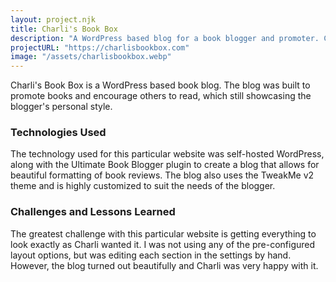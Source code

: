 ```yaml
---
layout: project.njk
title: Charli's Book Box
description: "A WordPress based blog for a book blogger and promoter. Charli's Book Box uses the power of NoseGraze's TweakMe v2 theme."
projectURL: "https://charlisbookbox.com"
image: "/assets/charlisbookbox.webp"
---
```


Charli's Book Box is a WordPress based book blog. The blog was built to promote books and encourage others to read, which still showcasing the blogger's personal style.

### Technologies Used
The technology used for this particular website was self-hosted WordPress, along with the Ultimate Book Blogger plugin to create a blog that allows for beautiful formatting of book reviews. The blog also uses the TweakMe v2 theme and  is highly customized to suit the needs of the blogger.

### Challenges and Lessons Learned
The greatest challenge with this particular website is getting everything to look exactly as Charli wanted it. I was not using any of the pre-configured layout options, but was editing each section in the settings by hand. However, the blog turned out beautifully and Charli was very happy with it. 